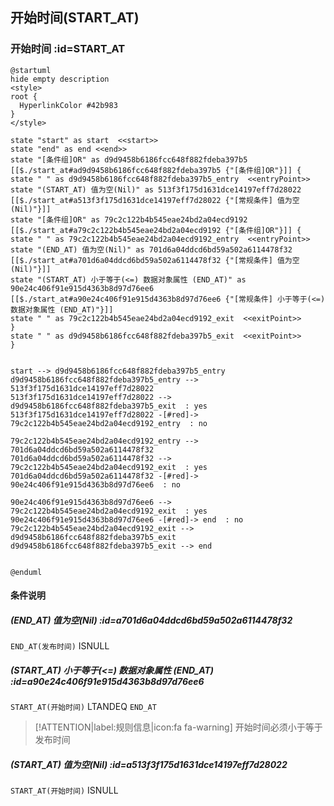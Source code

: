 ## 开始时间(START_AT) <!-- {docsify-ignore-all} -->

   

### 开始时间 :id=START_AT

```plantuml
@startuml
hide empty description
<style>
root {
  HyperlinkColor #42b983
}
</style>

state "start" as start  <<start>>
state "end" as end <<end>>
state "[条件组]OR" as d9d9458b6186fcc648f882fdeba397b5 [[$./start_at#ad9d9458b6186fcc648f882fdeba397b5 {"[条件组]OR"}]] {
state " " as d9d9458b6186fcc648f882fdeba397b5_entry  <<entryPoint>>
state "(START_AT) 值为空(Nil)" as 513f3f175d1631dce14197eff7d28022 [[$./start_at#a513f3f175d1631dce14197eff7d28022 {"[常规条件] 值为空(Nil)"}]]
state "[条件组]OR" as 79c2c122b4b545eae24bd2a04ecd9192 [[$./start_at#a79c2c122b4b545eae24bd2a04ecd9192 {"[条件组]OR"}]] {
state " " as 79c2c122b4b545eae24bd2a04ecd9192_entry  <<entryPoint>>
state "(END_AT) 值为空(Nil)" as 701d6a04ddcd6bd59a502a6114478f32 [[$./start_at#a701d6a04ddcd6bd59a502a6114478f32 {"[常规条件] 值为空(Nil)"}]]
state "(START_AT) 小于等于(<=) 数据对象属性 (END_AT)" as 90e24c406f91e915d4363b8d97d76ee6 [[$./start_at#a90e24c406f91e915d4363b8d97d76ee6 {"[常规条件] 小于等于(<=) 数据对象属性 (END_AT)"}]]
state " " as 79c2c122b4b545eae24bd2a04ecd9192_exit  <<exitPoint>>
}
state " " as d9d9458b6186fcc648f882fdeba397b5_exit  <<exitPoint>>
}


start --> d9d9458b6186fcc648f882fdeba397b5_entry 
d9d9458b6186fcc648f882fdeba397b5_entry --> 513f3f175d1631dce14197eff7d28022 
513f3f175d1631dce14197eff7d28022 --> d9d9458b6186fcc648f882fdeba397b5_exit  : yes
513f3f175d1631dce14197eff7d28022 -[#red]-> 79c2c122b4b545eae24bd2a04ecd9192_entry  : no

79c2c122b4b545eae24bd2a04ecd9192_entry --> 701d6a04ddcd6bd59a502a6114478f32 
701d6a04ddcd6bd59a502a6114478f32 --> 79c2c122b4b545eae24bd2a04ecd9192_exit  : yes
701d6a04ddcd6bd59a502a6114478f32 -[#red]-> 90e24c406f91e915d4363b8d97d76ee6  : no

90e24c406f91e915d4363b8d97d76ee6 --> 79c2c122b4b545eae24bd2a04ecd9192_exit  : yes
90e24c406f91e915d4363b8d97d76ee6 -[#red]-> end  : no
79c2c122b4b545eae24bd2a04ecd9192_exit --> d9d9458b6186fcc648f882fdeba397b5_exit 
d9d9458b6186fcc648f882fdeba397b5_exit --> end 


@enduml
```

#### 条件说明

##### (END_AT) 值为空(Nil) :id=a701d6a04ddcd6bd59a502a6114478f32



`END_AT(发布时间)` ISNULL 

##### (START_AT) 小于等于(<=) 数据对象属性 (END_AT) :id=a90e24c406f91e915d4363b8d97d76ee6



`START_AT(开始时间)` LTANDEQ  `END_AT`

> [!ATTENTION|label:规则信息|icon:fa fa-warning]
> 开始时间必须小于等于发布时间


##### (START_AT) 值为空(Nil) :id=a513f3f175d1631dce14197eff7d28022



`START_AT(开始时间)` ISNULL 






